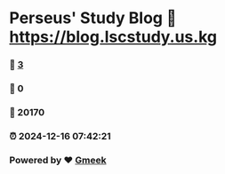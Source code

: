 # Perseus' Study Blog :link: https://blog.lscstudy.us.kg 
### :page_facing_up: [3](https://blog.lscstudy.us.kg/tag.html) 
### :speech_balloon: 0 
### :hibiscus: 20170 
### :alarm_clock: 2024-12-16 07:42:21 
### Powered by :heart: [Gmeek](https://github.com/Meekdai/Gmeek)
